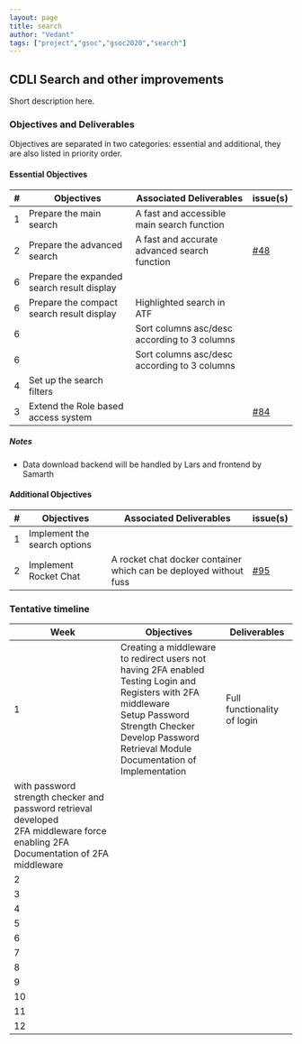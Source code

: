 ```yaml
---
layout: page
title: search
author: "Vedant"
tags: ["project","gsoc","gsoc2020","search"]
---
```


## CDLI Search and other improvements
Short description here.

### Objectives and Deliverables
Objectives are separated in two categories: essential and additional, they are also listed in priority order. 

#### Essential Objectives

|\#|Objectives|Associated Deliverables|issue(s)|  
|---	|---	|---	|---	|  
|1   	|Prepare the main search|A fast and accessible main search function|   	|  
|2   	|Prepare the advanced search|A fast and accurate advanced search function|[#48](https://gitlab.com/cdli/framework/-/issues/48)|    
|6   	|Prepare the expanded search result display|   	|   	|  
|6   	|Prepare the compact search result display|Highlighted search in ATF|   	|  
|6   	|                                         |Sort columns asc/desc according to 3 columns|   	|  
|6   	|                                         |Sort columns asc/desc according to 3 columns|   	| 
|4   	|Set up the search filters|   	|   	|  
|3   	|Extend the Role based access system|   	|[#84](https://gitlab.com/cdli/framework/-/issues/84)|  



##### Notes
* Data download backend will be handled by Lars and frontend by Samarth


#### Additional Objectives

|\#|Objectives|Associated Deliverables|issue(s)|  
|---	|---	|---	|---	|  
|1   	|Implement the search options|   	|   	|  
|2   	|Implement Rocket Chat|A rocket chat docker container which can be deployed without fuss|[#95](https://gitlab.com/cdli/framework/-/issues/95)|  

### Tentative timeline  

| Week  |Objectives |Deliverables |  
|---|---|---|  
|1| Creating a middleware to redirect users not having 2FA enabled <br>Testing Login and Registers with 2FA middleware<br>Setup Password Strength Checker<br>Develop Password Retrieval Module<br>Documentation of Implementation|Full functionality of login
with password strength checker and password retrieval developed<br>2FA middleware force enabling 2FA <br>Documentation of 2FA middleware|
|2|   |   |  
|3|   |   |  
|4|   |   |  
|5|   |   |  
|6|   |   |  
|7|   |   |  
|8|   |   |  
|9|   |   |  
|10|   |   |  
|11|   |   |  
|12|   |   |  




